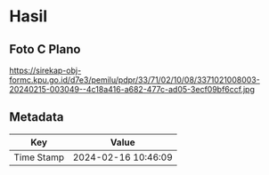 # Hasil

## Foto C Plano

https://sirekap-obj-formc.kpu.go.id/d7e3/pemilu/pdpr/33/71/02/10/08/3371021008003-20240215-003049--4c18a416-a682-477c-ad05-3ecf09bf6ccf.jpg


## Metadata

| Key        | Value               |
| ---------- | ------------------- |
| Time Stamp | 2024-02-16 10:46:09 |



